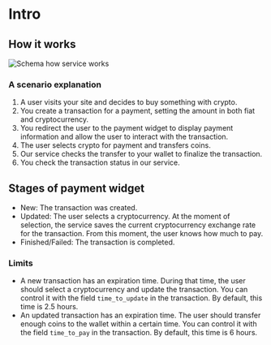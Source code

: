 # Intro

## How it works

![Schema how service works](/img/how-work.svg)

### A scenario explanation

1. A user visits your site and decides to buy something with crypto.
2. You create a transaction for a payment, setting the amount in both fiat and cryptocurrency.
3. You redirect the user to the payment widget to display payment information and allow the user to interact with the transaction.
4. The user selects crypto for payment and transfers coins.
5. Our service checks the transfer to your wallet to finalize the transaction.
6. You check the transaction status in our service.

## Stages of payment widget

- New: The transaction was created.
- Updated: The user selects a cryptocurrency. At the moment of selection, the service saves the current cryptocurrency exchange rate for the transaction. From this moment, the user knows how much to pay.
- Finished/Failed: The transaction is completed.

### Limits

- A new transaction has an expiration time. During that time, the user should select a cryptocurrency and update the transaction. You can control it with the field `time_to_update` in the transaction. By default, this time is 2.5 hours.
- An updated transaction has an expiration time. The user should transfer enough coins to the wallet within a certain time. You can control it with the field `time_to_pay` in the transaction. By default, this time is 6 hours.
